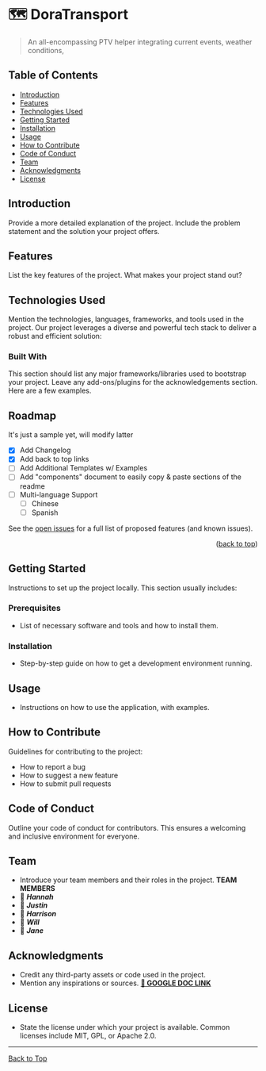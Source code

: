 # 🗺️ DoraTransport
> An all-encompassing PTV helper integrating current events, weather conditions,  

## Table of Contents
- [Introduction](#introduction)
- [Features](#features)
- [Technologies Used](#technologies-used)
- [Getting Started](#getting-started)
- [Installation](#installation)
- [Usage](#usage)
- [How to Contribute](#how-to-contribute)
- [Code of Conduct](#code-of-conduct)
- [Team](#team)
- [Acknowledgments](#acknowledgments)
- [License](#license)

## Introduction
Provide a more detailed explanation of the project. Include the problem statement and the solution your project offers.

## Features
List the key features of the project. What makes your project stand out?

## Technologies Used
Mention the technologies, languages, frameworks, and tools used in the project.
Our project leverages a diverse and powerful tech stack to deliver a robust and efficient solution:

### Built With

This section should list any major frameworks/libraries used to bootstrap your project. Leave any add-ons/plugins for the acknowledgements section. Here are a few examples.


<!-- ROADMAP -->
## Roadmap
It's just a sample yet, will modify latter
- [x] Add Changelog
- [x] Add back to top links
- [ ] Add Additional Templates w/ Examples
- [ ] Add "components" document to easily copy & paste sections of the readme
- [ ] Multi-language Support
    - [ ] Chinese
    - [ ] Spanish

See the [open issues](https://github.com/othneildrew/Best-README-Template/issues) for a full list of proposed features (and known issues).

<p align="right">(<a href="#readme-top">back to top</a>)</p>

## Getting Started
Instructions to set up the project locally. This section usually includes:

### Prerequisites
- List of necessary software and tools and how to install them.

### Installation
- Step-by-step guide on how to get a development environment running.

## Usage
- Instructions on how to use the application, with examples.

## How to Contribute
Guidelines for contributing to the project:
- How to report a bug
- How to suggest a new feature
- How to submit pull requests

## Code of Conduct
Outline your code of conduct for contributors. This ensures a welcoming and inclusive environment for everyone.

## Team
- Introduce your team members and their roles in the project.
**TEAM MEMBERS**
- 🐬 **_Hannah_**
- 🦄 **_Justin_**
- 🐠 **_Harrison_**
- 🐯 **_Will_**
- 🐙 **_Jane_**

## Acknowledgments
- Credit any third-party assets or code used in the project.
- Mention any inspirations or sources.
**[🔗 GOOGLE DOC LINK](https://docs.google.com/document/d/1pVj3FmlGDhs9BIuabXdNTblnP1vsrx4xRDYcDxCHXQY/edit?usp=sharing)**
  
## License
- State the license under which your project is available. Common licenses include MIT, GPL, or Apache 2.0.

---

[Back to Top](#project-title)

